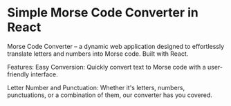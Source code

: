 # Simple Morse Code Converter in React

Morse Code Converter – a dynamic web application designed to effortlessly translate letters and numbers into Morse code. Built with React.

Features:
Easy Conversion: Quickly convert text to Morse code with a user-friendly interface.

Letter Number and Punctuation: Whether it's letters, numbers, punctuations, or a combination of them, our converter has you covered.

